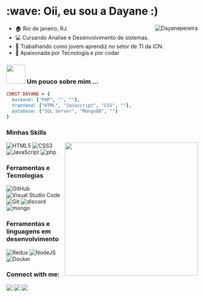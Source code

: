 <h1 align="left" id="macropower-title">:wave: Oii, eu sou a Dayane :)</h1>

<a href="#dereknguyen269-title">
  <img src="https://github-readme-stats.vercel.app/api/top-langs/?username=Dayanepereira&layout=donut&theme=catppuccin_mocha" alt="Dayanepereira" align="right" />
</a>

- :house: Rio de janeiro, RJ.
- :computer: Cursando Analíse e Desenvolvimento de sistemas.
- :handbag: Trabalhando como jovem aprendiz no setor de TI da ICN.
- :blue_heart:  Apaixonada por Tecnologia e por codar

### <img src="https://user-images.githubusercontent.com/74038190/216649426-0c2ee152-84d8-4707-85c4-27a378d2f78a.gif" width="50"> Um pouco sobre mim ... 

```ruby
CONST DAYANE = {
  backend: ["PHP", "", ""],
  frontend: ["HTML", "Javascript", "CSS", ""],
  database: ["SQL Server", "MongoDB", ""]
}
```

### Minhas Skills 

<a>
  <img src="https://user-images.githubusercontent.com/74038190/212750996-938b257b-266c-45a7-9af7-655341c0f58b.gif" align="right" width="350" />
</a>

![HTML5](https://img.shields.io/badge/-HTML5-E34F26?style=for-the-badge&logo=html5&logoColor=white)
![CSS3](https://img.shields.io/badge/css3-%231572B6.svg?style=for-the-badge&logo=css3&logoColor=white)
![JavaScript](https://img.shields.io/badge/javascript-%23323330.svg?style=for-the-badge&logo=javascript&logoColor=%23F7DF1E)
![php](https://img.shields.io/badge/php-%23593d88.svg?style=for-the-badge&logo=php&logoColor=white)


### Ferramentas e Tecnologias

![GitHub](https://img.shields.io/badge/github-%23121011.svg?style=for-the-badge&logo=github&logoColor=white)
![Visual Studio Code](https://img.shields.io/badge/Visual%20Studio%20Code-0078d7.svg?style=for-the-badge&logo=visual-studio-code&logoColor=white)
![Git](https://img.shields.io/badge/-Git-F05032?style=for-the-badge&logo=git&logoColor=white)
![discord](https://img.shields.io/badge/discord-%23646CFF.svg?style=for-the-badge&logo=discord&logoColor=white)
![mongo](https://img.shields.io/badge/mongo-%2335495e.svg?style=for-the-badge&logo=mongo&logoColor=%234FC08D)


### Ferramentas e linguagens em desenvolvimento

![Redux](https://img.shields.io/badge/redux-%23593d88.svg?style=for-the-badge&logo=redux&logoColor=white)
![NodeJS](https://img.shields.io/badge/node.js-6DA55F?style=for-the-badge&logo=node.js&logoColor=white)
![Docker](https://img.shields.io/badge/-Docker-46a2f1?style=for-the-badge&logo=docker&logoColor=white)

<h3 align="left">Connect with me:</h3>
<div> 
  <a href="https://instagram.com/iamdayanep" target="_blank"><img src="https://img.shields.io/badge/-Instagram-%23E4405F?style=for-the-badge&logo=instagram&logoColor=white" target="_blank"></a>
  <a href = "mailto:pdayane2734@gmail.com"><img src="https://img.shields.io/badge/-Gmail-%23333?style=for-the-badge&logo=gmail&logoColor=white" target="_blank"></a>
 <a href = (https://img.shields.io/badge/React%20Hook%20Form-%23EC5990.svg?style=for-the-badge&logo=reacthookform&logoColor=white)></a>
  <a href="https://www.linkedin.com/in/dayane-herculano=pereira" target="_blank"><img src="https://img.shields.io/badge/-LinkedIn-%230077B5?style=for-the-badge&logo=linkedin&logoColor=white" target="_blank"></a> 
  
</div>

